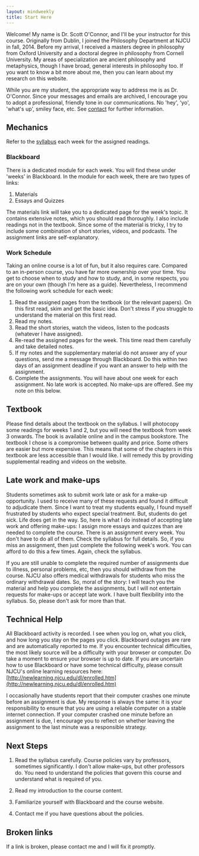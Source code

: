 ```yaml
---
layout: mindweekly
title: Start Here
---
```



Welcome! My name is Dr. Scott O'Connor, and I'll be your instructor for this course. Originally from Dublin, I joined the Philosophy Department at NJCU in fall, 2014. Before my arrival, I received a masters degree in philosophy from Oxford University and a doctoral degree in philosophy from Cornell University. My areas of specialization are ancient philosophy and metaphysics, though I have broad, general interests in philosophy too. If you want to know a bit more about me, then you can learn about my research on this website. 

While you are my student, the appropriate way to address me is as Dr. O'Connor. Since your messages and emails are archived, I encourage you to adopt a professional, friendly tone in our communications. No 'hey', 'yo', 'what's up', smiley face, etc. See [contact](/contact) for further information.

## Mechanics
Refer to the [syllabus](https://scottoconnor.org/self/Syllabus.pdf) each week for the assigned readings. 

### Blackboard
There is a dedicated module for each week. You will find these under 'weeks' in Blackboard. In the module for each week, there are two types of links:  

1. Materials
2. Essays and Quizzes  

The materials link will take you to a dedicated page for the week's topic. It contains extensive notes, which you should read thoroughly. I also include readings not in the textbook. Since some of the material is tricky, I try to include some combination of short stories, videos, and podcasts. The assignment links are self-explanatory.  

### Work Schedule
Taking an online course is a lot of fun, but it also requires care. Compared to an in-person course, you have far more ownership over your time. You get to choose when to study and how to study, and, in some respects, you are on your own (though I'm here as a guide). Nevertheless, I recommend the following work schedule for each week: 

1. Read the assigned pages from the textbook (or the relevant papers). On this first read, skim and get the basic idea. Don't stress if you struggle to understand the material on this first read. 
2. Read my notes. 
3. Read the short stories, watch the videos, listen to the podcasts (whatever I have assigned). 
4. Re-read the assigned pages for the week. This time read them carefully and take detailed notes. 
5. If my notes and the supplementary material do not answer any of your questions, send me a message through Blackboard. Do this within two days of an assignment deadline if you want an answer to help with the assignment. 
6. Complete the assignments. You will have about one week for each assignment. No late work is accepted. No make-ups are offered. See my note on this below.



## Textbook
Please find details about the textbook on the syllabus. I will photocopy some readings for weeks 1 and 2, but you will need the textbook from week 3 onwards. The book is available online and in the campus bookstore. The textbook I chose is a compromise between quality and price. Some others are easier but more expensive. This means that some of the chapters in this textbook are less accessible than I would like. I will remedy this by providing supplemental reading and videos on the website. 

## Late work and make-ups
Students sometimes ask to submit work late or ask for a make-up opportunity. I used to receive many of these requests and found it difficult to adjudicate them. Since I want to treat my students equally, I found myself frustrated by students who expect special treatment. But, students do get sick. Life does get in the way. So, here is what I do instead of accepting late work and offering make-ups: I assign more essays and quizzes than are needed to complete the course. There is an assignment every week. You don't have to do all of them. Check the syllabus for full details. So, if you miss an assignment, then just complete the following week's work. You can afford to do this a few times. Again, check the syllabus. 

If you are still unable to complete the required number of assignments due to illness, personal problems, etc, then you should withdraw from the course. NJCU also offers medical withdrawals for students who miss the ordinary withdrawal dates. So, moral of the story: I will teach you the material and help you complete the assignments, but I will not entertain requests for make-ups or accept late work. I have built flexibility into the syllabus. So, please don't ask for more than that.  


## Technical Help

All Blackboard activity is recorded. I see when you log on, what you click, and how long you stay on the pages you click. Blackboard outages are rare and are automatically reported to me. If you encounter technical difficulties, the most likely source will be a difficulty with your browser or computer. Do take a moment to ensure your browser is up to date. If you are uncertain how to use Blackboard or have some technical difficulty, please consult NJCU's online learning resources here: [http://newlearning.njcu.edu/dl/enrolled.htm](http://newlearning.njcu.edu/dl/enrolled.htm)

I occasionally have students report that their computer crashes one minute before an assignment is due. My response is always the same: it is your responsibility to ensure that you are using a reliable computer on a stable internet connection. If your computer crashed one minute before an assignment is due, I encourage you to reflect on whether leaving the assignment to the last minute was a responsible strategy. 


## Next Steps 

1. Read the syllabus carefully. Course policies vary by professors, sometimes significantly. I don't allow make-ups, but other professors do. You need to understand the policies that govern this course and understand what is required of you.  

2. Read my introduction to the course content. 

3. Familiarize yourself with Blackboard and the course website.

3. Contact me if you have questions about the policies. 


## Broken links

If a link is broken, please contact me and I will fix it promptly.







